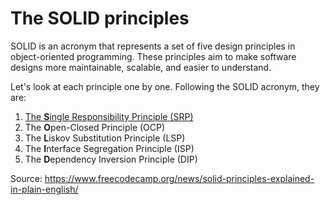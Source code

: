 # The SOLID principles

SOLID is an acronym that represents a set of five design principles in object-oriented programming. These principles aim to make software designs more maintainable, scalable, and easier to understand.

Let's look at each principle one by one. Following the SOLID acronym, they are:

1. [The **S**ingle Responsibility Principle (SRP)](./SRP.md)
2. The **O**pen-Closed Principle (OCP)
3. The **L**iskov Substitution Principle (LSP)
4. The **I**nterface Segregation Principle (ISP)
5. The **D**ependency Inversion Principle (DIP)

Source: https://www.freecodecamp.org/news/solid-principles-explained-in-plain-english/